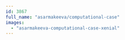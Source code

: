 ```yaml
---
id: 3867
full_name: "asarmakeeva/computational-case"
images: 
  - "asarmakeeva-computational-case-xenial"
---
```

